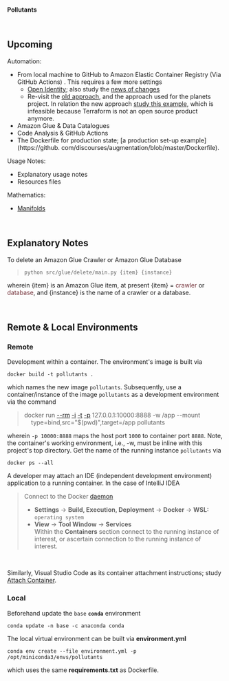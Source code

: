 <br>

**Pollutants**

<br>

## Upcoming

Automation:

* From local machine to GitHub to Amazon Elastic Container Registry (Via GitHub Actions) .  This requires a few more settings 
  * [Open Identity](https://docs.github.com/en/actions/deployment/security-hardening-your-deployments/configuring-openid-connect-in-amazon-web-services); also study the [news of changes](https://github.com/marketplace/actions/configure-aws-credentials-action-for-github-actions#oidc)
  * Re-visit the [old approach](https://towardsaws.com/build-push-docker-image-to-aws-ecr-using-github-actions-8396888a8f9e), and 
   the approach used for the planets project.  In relation the new approach [study this example](https://docs.aws.amazon.com/prescriptive-guidance/latest/patterns/build-and-push-docker-images-to-amazon-ecr-using-github-actions-and-terraform.html), which is infeasible because Terraform is not an open source product anymore.
* Amazon Glue & Data Catalogues
* Code Analysis & GitHub Actions
* The Dockerfile for production state; [a production set-up example](https://github.
  com/discourses/augmentation/blob/master/Dockerfile).

Usage Notes:

* Explanatory usage notes
* Resources files

Mathematics:

* [Manifolds](https://scikit-learn.org/stable/modules/manifold.html)

<br>

## Explanatory Notes

To delete an Amazon Glue Crawler or Amazon Glue Database

> ```shell
> python src/glue/delete/main.py {item} {instance}
> ``` 

wherein {item} is an Amazon Glue item, at present {item} = <span style="color: #722f37">crawler</span> or <span style="color: #722f37">database</span>, and {instance} is the name of a crawler or a database. 

<br>

## Remote & Local Environments

### Remote

Development within a container.  The environment's image is built via

```shell
docker build -t pollutants .
```

which names the new image `pollutants`.  Subsequently, use a container/instance of the image `pollutants` as a development environment via the command


> docker run [--rm](https://docs.docker.com/engine/reference/commandline/run/#:~:text=a%20container%20exits-,%2D%2Drm,-Automatically%20remove%20the) [-i](https://docs.docker.com/engine/reference/commandline/run/#:~:text=and%20reaps%20processes-,%2D%2Dinteractive,-%2C%20%2Di) [-t](https://docs.docker.com/get-started/02_our_app/#:~:text=Finally%2C%20the-,%2Dt,-flag%20tags%20your) [-p](https://docs.docker.com/engine/reference/commandline/run/#:~:text=%2D%2Dpublish%20%2C-,%2Dp,-Publish%20a%20container%E2%80%99s) 127.0.0.1:10000:8888 -w /app --mount \
> &nbsp; &nbsp; type=bind,src="$(pwd)",target=/app pollutants

wherein   `-p 10000:8888` maps the host port `1000` to container port `8888`.  Note, the container's working environment, i.e., -w, must be inline with this project's top directory.  Get the name of the running instance ``pollutants`` via

```shell
docker ps --all
```

A developer may attach an IDE (independent development environment) application to a running container.  In the case of IntelliJ IDEA

> Connect to the Docker [daemon](https://www.jetbrains.com/help/idea/docker.html#connect_to_docker)
> * **Settings** $\rightarrow$ **Build, Execution, Deployment** $\rightarrow$ **Docker** $\rightarrow$ **WSL:** `operating system`
> * **View** $\rightarrow$ **Tool Window** $\rightarrow$ **Services** <br>Within the **Containers** section connect to the running instance of interest, or ascertain connection to the running instance of interest.

<br>

Similarly, Visual Studio Code as its container attachment instructions; study [Attach Container](https://code.visualstudio.com/docs/devcontainers/attach-container).

### Local

Beforehand update the `base` **`conda`** environment

```shell
conda update -n base -c anaconda conda
```

The local virtual environment can be built via **environment.yml**

```shell
conda env create --file environment.yml -p /opt/miniconda3/envs/pollutants
```

which uses the same **requirements.txt** as Dockerfile.

<br>
<br>

<br>
<br>

<br>
<br>

<br>
<br>
